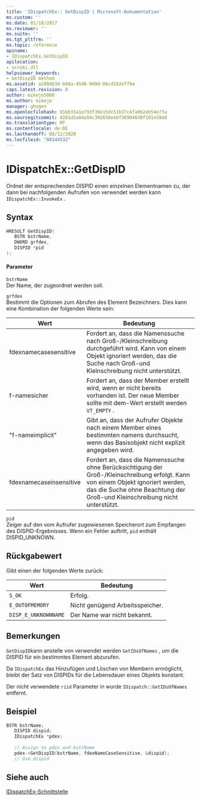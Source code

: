 ```yaml
---
title: 'IDispatchEx:: GetDispID | Microsoft-Dokumentation'
ms.custom: ''
ms.date: 01/18/2017
ms.reviewer: ''
ms.suite: ''
ms.tgt_pltfrm: ''
ms.topic: reference
apiname:
- IDispatchEx.GetDispID
apilocation:
- scrobj.dll
helpviewer_keywords:
- GetDispID method
ms.assetid: a288d63d-b08a-4540-9d9d-0bcd182eff9a
caps.latest.revision: 8
author: mikejo5000
ms.author: mikejo
manager: ghogen
ms.openlocfilehash: 81bb33a1e793f38e15dc51b37c4fa062eb54e7fa
ms.sourcegitcommit: d281d2a04a5bc302650eebf369946d8f101e59dd
ms.translationtype: MT
ms.contentlocale: de-DE
ms.lasthandoff: 08/12/2020
ms.locfileid: "88144532"
---
```

# <a name="idispatchexgetdispid"></a>IDispatchEx::GetDispID
Ordnet der entsprechenden DISPID einen einzelnen Elementnamen zu, der dann bei nachfolgenden Aufrufen von verwendet werden kann `IDispatchEx::InvokeEx` .  
  
## <a name="syntax"></a>Syntax  
  
```cpp
HRESULT GetDispID(  
   BSTR bstrName,  
   DWORD grfdex,  
   DISPID *pid  
);  
```  
  
#### <a name="parameters"></a>Parameter  
 `bstrName`  
 Der Name, der zugeordnet werden soll.  
  
 `grfdex`  
 Bestimmt die Optionen zum Abrufen des Element Bezeichners. Dies kann eine Kombination der folgenden Werte sein:  
  
|Wert|Bedeutung|  
|-----------|-------------|  
|fdexnamecasesensitive|Fordert an, dass die Namenssuche nach Groß-/Kleinschreibung durchgeführt wird. Kann von einem Objekt ignoriert werden, das die Suche nach Groß-und Kleinschreibung nicht unterstützt.|  
|f-namesicher|Fordert an, dass der Member erstellt wird, wenn er nicht bereits vorhanden ist. Der neue Member sollte mit dem-Wert erstellt werden `VT_EMPTY` .|  
|"f-nameimplicit"|Gibt an, dass der Aufrufer Objekte nach einem Member eines bestimmten namens durchsucht, wenn das Basisobjekt nicht explizit angegeben wird.|  
|fdexnamecaseinsensitive|Fordert an, dass die Namenssuche ohne Berücksichtigung der Groß-/Kleinschreibung erfolgt. Kann von einem Objekt ignoriert werden, das die Suche ohne Beachtung der Groß-und Kleinschreibung nicht unterstützt.|  
  
 `pid`  
 Zeiger auf den vom Aufrufer zugewiesenen Speicherort zum Empfangen des DISPID-Ergebnisses. Wenn ein Fehler auftritt, `pid` enthält DISPID_UNKNOWN.  
  
## <a name="return-value"></a>Rückgabewert  
 Gibt einen der folgenden Werte zurück:  
  
|Wert|Bedeutung|
|-|-|  
|`S_OK`|Erfolg.|  
|`E_OUTOFMEMORY`|Nicht genügend Arbeitsspeicher.|  
|`DISP_E_UNKNOWNNAME`|Der Name war nicht bekannt.|  
  
## <a name="remarks"></a>Bemerkungen  
 `GetDispID`kann anstelle von verwendet werden `GetIDsOfNames` , um die DISPID für ein bestimmtes Element abzurufen.  
  
 Da `IDispatchEx` das Hinzufügen und Löschen von Membern ermöglicht, bleibt der Satz von DISPIDs für die Lebensdauer eines Objekts konstant.  
  
 Der nicht verwendete `riid` Parameter in wurde `IDispatch::GetIDsOfNames` entfernt.  
  
## <a name="example"></a>Beispiel  
  
```cpp
BSTR bstrName;  
   DISPID dispid;  
   IDispatchEx *pdex;   
  
   // Assign to pdex and bstrName  
   pdex->GetDispID(bstrName, fdexNameCaseSensitive, &dispid);  
   // Use dispid  
```  
  
## <a name="see-also"></a>Siehe auch  
 [IDispatchEx-Schnittstelle](../../winscript/reference/idispatchex-interface.md)